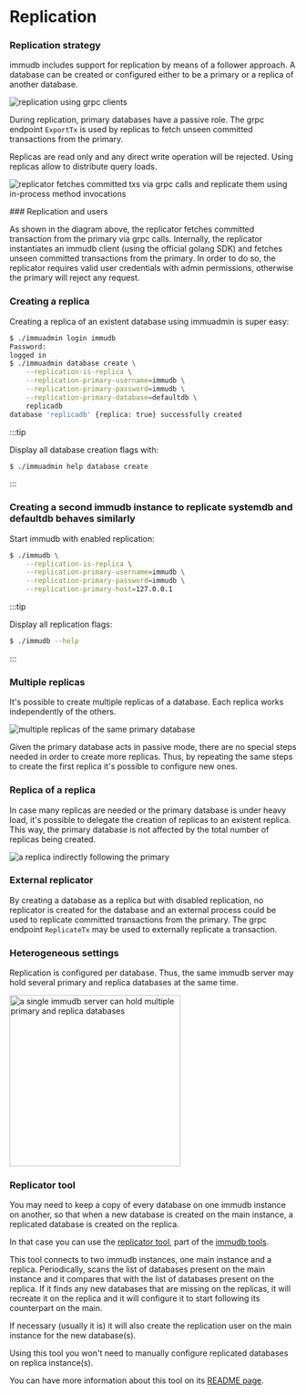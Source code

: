 
# Replication

<WrappedSection>

### Replication strategy

immudb includes support for replication by means of a follower approach. A database can be created or configured either to be a primary or a replica of another database.

<div class="wrapped-picture">

![replication using grpc clients](/immudb/replication-servers.jpg)

</div>

During replication, primary databases have a passive role. The grpc endpoint `ExportTx` is used by replicas to fetch unseen committed transactions from the primary.

Replicas are read only and any direct write operation will be rejected. Using replicas allow to distribute query loads.

<div class="wrapped-picture">

![replicator fetches committed txs via grpc calls and replicate them using in-process method invocations](/immudb/replication-comm.jpg)

</div>

</WrappedSection>

<WrappedSection>
### Replication and users

As shown in the diagram above, the replicator fetches committed transaction from the primary via grpc calls. Internally, the replicator instantiates an immudb client (using the official golang SDK) and fetches unseen committed transactions from the primary. In order to do so, the replicator requires valid user credentials with admin permissions, otherwise the primary will reject any request.

</WrappedSection>

<WrappedSection>

### Creating a replica

Creating a replica of an existent database using immuadmin is super easy: 

```bash
$ ./immuadmin login immudb
Password:
logged in
$ ./immuadmin database create \
    --replication-is-replica \
    --replication-primary-username=immudb \
    --replication-primary-password=immudb \
    --replication-primary-database=defaultdb \
    replicadb
database 'replicadb' {replica: true} successfully created
```

:::tip

Display all database creation flags with:

```bash
$ ./immuadmin help database create 
```

:::

### Creating a second immudb instance to replicate systemdb and defaultdb behaves similarly

Start immudb with enabled replication:

```bash
$ ./immudb \
    --replication-is-replica \
    --replication-primary-username=immudb \
    --replication-primary-password=immudb \
    --replication-primary-host=127.0.0.1
```

:::tip

Display all replication flags:

```bash
$ ./immudb --help
```

:::

</WrappedSection>

<WrappedSection>

### Multiple replicas

It's possible to create multiple replicas of a database. Each replica works independently of the others.

<div class="wrapped-picture">

![multiple replicas of the same primary database](/immudb/replication-multiple.jpg)

</div>

Given the primary database acts in passive mode, there are no special steps needed in order to create more replicas. Thus, by repeating the same steps to create the first replica it's possible to configure new ones.

</WrappedSection>

<WrappedSection>

### Replica of a replica

In case many replicas are needed or the primary database is under heavy load, it's possible to delegate the creation of replicas to an existent replica. This way, the primary database is not affected by the total number of replicas being created.

<div class="wrapped-picture">

![a replica indirectly following the primary](/immudb/replication-chain.jpg)

</div>

</WrappedSection>

<WrappedSection>

### External replicator

By creating a database as a replica but with disabled replication, no replicator is created for the database and an external process could be used to replicate committed transactions from the primary. The grpc endpoint `ReplicateTx` may be used to externally replicate a transaction.

</WrappedSection>

<WrappedSection>

### Heterogeneous settings

Replication is configured per database. Thus, the same immudb server may hold several primary and replica databases at the same time.

<div class="wrapped-picture">

<img src="/immudb/replication-server.jpg" width="300" alt="a single immudb server can hold multiple primary and replica databases"/>

</div>

</WrappedSection>

<WrappedSection>

### Replicator tool

You may need to keep a copy of every database on one immudb instance on another, so that when a new database is created
on the main instance, a replicated database is created on the replica.

In that case you can use the [replicator tool](https://github.com/codenotary/immudb-tools/tree/main/replicator), part of the
[immudb tools](https://github.com/codenotary/immudb-tools).

This tool connects to two immudb instances, one main instance and a replica. Periodically, scans the list of databases
present on the main instance and it compares that with the list of databases present on the replica. If it finds any new
databases that are missing on the replicas, it will recreate it on the replica and it will configure it to start following
its counterpart on the main.

If necessary (usually it is) it will also create the replication user on the main instance for the new database(s).

Using this tool you won't need to manually configure replicated databases on replica instance(s).

You can have more information about this tool on its [README page](https://github.com/codenotary/immudb-tools/tree/main/replicator).

</WrappedSection>








